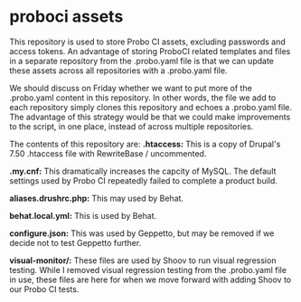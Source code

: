 # proboci assets
This repository is used to store Probo CI assets, excluding passwords and access tokens. An advantage of storing ProboCI related templates and files in a separate repository from the .probo.yaml file is that we can update these assets across all repositories with a .probo.yaml file.

We should discuss on Friday whether we want to put more of the .probo.yaml content in this repository.  In other words, the file we add to each repository simply clones this repository and echoes a .probo.yaml file.  The advantage of this strategy would be that we could make improvements to the script, in one place, instead of across multiple repositories.

The contents of this repository are:
**.htaccess:** This is a copy of Drupal's 7.50 .htaccess file with RewriteBase / uncommented.

**.my.cnf:** This dramatically increases the capcity of MySQL.  The default settings used by Probo CI repeatedly failed to complete a product build.

**aliases.drushrc.php:** This may used by Behat.

**behat.local.yml:** 
This is used by Behat.

**configure.json:** This was used by Geppetto, but may be removed if we decide not to test Geppetto further.

**visual-monitor/:** These files are used by Shoov to run visual regression testing.  While I removed visual regression testing from the .probo.yaml file in use, these files are here for when we move forward with adding Shoov to our Probo CI tests.
